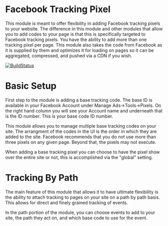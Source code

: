 Facebook Tracking Pixel
================================================================================

This module is meant to offer flexibility in adding Facebook tracking pixels to
your website. The difference in this module and other modules that allow you to
add codes to your page is that this is specifically targeted to Facebook
tracking pixels. You have the ability to add more than one tracking pixel per
page. This module also takes the code from Facebook as it is supplied by them
and optimizes it for loading on pages so it can be aggregated, compressed, and
pushed via a CDN if you wish.


[![BuildStatus](https://travis-ci.org/taz77/drupal-facebook_tracking_pixel.svg?branch=master)](https://travis-ci.org/taz77/drupal-facebook_tracking_pixel)

Basic Setup
================================================================================

First step to the module is adding a base tracking code. The base ID is available
in your Facebook Account under Manage Ads->Tools->Pixels. On the right hand column
you will see your Account name and underneath that is the ID number. This is your
base code ID number.

This module allows you to manage multiple base tracking codes on your site. The
arrangment of the codes in the UI is the order in which they are added to the
site. Facebook recommends that you do not use more than three pixels on any
given page. Beyond that, the pixels may not execute.

When adding a base tracking pixel you can choose to have the pixel show over the
entire site or not, this is accomplished via the "global" setting.

Tracking By Path
================================================================================

The main feature of this module that allows it to have ultimate flexibility is
the ability to attach tracking to pages on your site on a path by path basis.
This allows for direct and finely grained tracking of events.

In the path portion of the module, you can choose events to add to your site,
the path they act on, and which base code to use for the event.